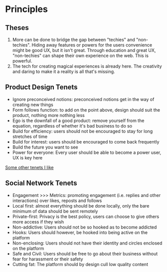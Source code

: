 # Principles

## Theses

1. More can be done to bridge the gap between "techies" and "non-techies". Hiding away features or powers for the users convenience might be good UX, but it isn't great. Through education and great UX, "non-techies" can shape their own experience on the web. This is powerful.
2. The tech for creating magical experiences is already here. The creativity and daring to make it a reality is all that's missing.

## Product Design Tenets
- Ignore preconceived notions: preconceived notions get in the way of creating new things
- Form follows function: to add on the point above, design should suit the product, nothing more nothing less
- Ego is the downfall of a good product: remove yourself from the equation, regardless of whether it's bad business to do so
- Build for efficiency: users should not be encouraged to stay for long stretches of time
- Build for interest: users should be encouraged to come back frequently
- Build the future you want to see
- Power for everyone: Every user should be able to become a power user, UX is key here

[Some other tenets I like](https://hipcityreg.substack.com/p/developing-my-personal-product-language)

## Social Network Tenets
- Engagement >>> Metrics: promoting engagement (i.e. replies and other interactions) over likes, reposts and follows
- Local first: almost everything should be done locally, only the bare minimum of data should be sent remotely
- Private-first: Privacy is the best policy, users can choose to give others more access if they wish
- Non-addictive: Users should not be so hooked as to become addicted
- Hooks: Users should however, be hooked into being active on the platform
- Non-enclosing: Users should not have their identity and circles enclosed on the platform
- Safe and Civil: Users should be free to go about their business without fear for harassment or their safety
- Cutting fat: The platform should by design cull low quality content
